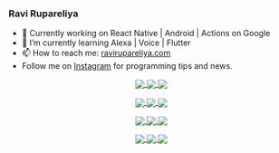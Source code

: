 ### Ravi Rupareliya

- 🔭 Currently working on React Native | Android | Actions on Google
- 🌱 I’m currently learning Alexa | Voice | Flutter
- 📫 How to reach me: [ravirupareliya.com](https://ravirupareliya.com)
- Follow me on [Instagram](https://www.instagram.com/ravi.rupareliya/) for programming tips and news.

<a href="https://www.instagram.com/ravi.rupareliya/" target="_blank">
<!-- insta-feed:START-->
<p align="center">
<img align="center" src=https://scontent-atl3-1.cdninstagram.com/v/t51.2885-15/e35/s150x150/119738360_171946631175661_8308691936849414239_n.jpg?_nc_ht=scontent-atl3-1.cdninstagram.com&_nc_cat=101&_nc_ohc=vrVInPEjuYAAX84j23u&_nc_tp=15&oh=fa5a53995736cf0b304e28c2c3045d6e&oe=5F9B6EDD />
<img align="center" src=https://scontent-atl3-1.cdninstagram.com/v/t51.2885-15/e35/s150x150/119471335_3325605627530848_5783608158621298966_n.jpg?_nc_ht=scontent-atl3-1.cdninstagram.com&_nc_cat=104&_nc_ohc=c6xfLrhiaLIAX8xVM20&_nc_tp=15&oh=2db0a5b5ff09acf78ac115fbe7063cd1&oe=5F9BEB81 />
<img align="center" src=https://scontent-atl3-1.cdninstagram.com/v/t51.2885-15/e35/s150x150/118735524_155532192843864_2438830621806811548_n.jpg?_nc_ht=scontent-atl3-1.cdninstagram.com&_nc_cat=100&_nc_ohc=Dr71trK5kiYAX-0AgHI&_nc_tp=15&oh=4803f290453c3d9fe8b9175a9330b270&oe=5F99B7EE />
</p>
<p align="center">
<img align="center" src=https://scontent-atl3-1.cdninstagram.com/v/t51.2885-15/e35/s150x150/118358282_793232521422249_4194198869826492121_n.jpg?_nc_ht=scontent-atl3-1.cdninstagram.com&_nc_cat=109&_nc_ohc=HHmcVeQ3WcQAX-nEnmb&_nc_tp=15&oh=f154e20c23796349b0603f526db90193&oe=5F9888BC />
<img align="center" src=https://scontent-atl3-1.cdninstagram.com/v/t51.2885-15/e35/s150x150/118083536_653646245259286_4437462516989252087_n.jpg?_nc_ht=scontent-atl3-1.cdninstagram.com&_nc_cat=110&_nc_ohc=FlOAPYhjoXgAX-4TOac&_nc_tp=15&oh=bb4e635276b71e0b6d397d892a955952&oe=5F98F85C />
<img align="center" src=https://scontent-atl3-1.cdninstagram.com/v/t51.2885-15/e35/s150x150/118175330_604822603490734_6882222491011634628_n.jpg?_nc_ht=scontent-atl3-1.cdninstagram.com&_nc_cat=110&_nc_ohc=NzLtIKfJtpAAX_5knEe&_nc_tp=15&oh=b5fb0fcd5f41edbd9424e1ed3bfaae73&oe=5F9B21F7 />
</p>
<p align="center">
<img align="center" src=https://scontent-atl3-1.cdninstagram.com/v/t51.2885-15/e35/s150x150/117801930_118850686597100_8281062695853943386_n.jpg?_nc_ht=scontent-atl3-1.cdninstagram.com&_nc_cat=108&_nc_ohc=DXTGeyZ0AZwAX-KdZSg&_nc_tp=15&oh=91c7140fb879e73eaa4114734f4d48fb&oe=5F9B93C0 />
<img align="center" src=https://scontent-atl3-1.cdninstagram.com/v/t51.2885-15/e35/s150x150/117867292_2771207523148452_3241414180657952736_n.jpg?_nc_ht=scontent-atl3-1.cdninstagram.com&_nc_cat=100&_nc_ohc=Vy5YjlXFL3EAX8USaZs&_nc_tp=15&oh=8daa0a97bee220ecc8db300999900e51&oe=5F9B2C21 />
<img align="center" src=https://scontent-atl3-1.cdninstagram.com/v/t51.2885-15/e35/s150x150/117931678_793632161399712_7562658963115355616_n.jpg?_nc_ht=scontent-atl3-1.cdninstagram.com&_nc_cat=100&_nc_ohc=xsAnQRr1F5AAX_vHtO2&_nc_tp=15&oh=397d2aacb7e14af16e5de8117b624830&oe=5F993737 />
</p>
<p align="center">
<img align="center" src=https://scontent-atl3-1.cdninstagram.com/v/t51.2885-15/e35/s150x150/117747115_220949032661980_1081920512424702093_n.jpg?_nc_ht=scontent-atl3-1.cdninstagram.com&_nc_cat=104&_nc_ohc=mk5jriYg1QsAX9i8RD0&_nc_tp=15&oh=b0075fc35f531682bbab69efb96ce1ea&oe=5F9AA396 />
<img align="center" src=https://scontent-atl3-1.cdninstagram.com/v/t51.2885-15/e35/s150x150/117564950_167171931547080_7523565149947571776_n.jpg?_nc_ht=scontent-atl3-1.cdninstagram.com&_nc_cat=100&_nc_ohc=X5Ivp69jb0QAX_YolB-&_nc_tp=15&oh=b897bf73ddb8cf483c8aedc86d75b71b&oe=5F99D3DD />
<img align="center" src=https://scontent-atl3-1.cdninstagram.com/v/t51.2885-15/e35/s150x150/117307859_603477283647910_4747232603067507655_n.jpg?_nc_ht=scontent-atl3-1.cdninstagram.com&_nc_cat=110&_nc_ohc=JU_T3LrDEjYAX88m6UL&_nc_tp=15&oh=c12cc9e01444f1e4dc9387087a117de4&oe=5F98E284 />
</p>

<!-- insta-feed:END-->
</a>
